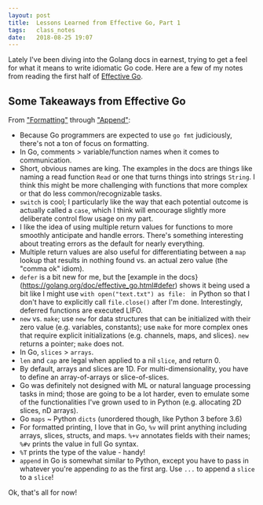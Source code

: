 ```yaml
---
layout: post
title:  Lessons Learned from Effective Go, Part 1
tags:   class_notes
date:   2018-08-25 19:07
---
```


Lately I've been diving into the Golang docs in earnest, trying to get a feel for what it means to write idiomatic Go code. Here are a few of my notes from reading the first half of [Effective Go](https://golang.org/doc/effective_go.html).


## Some Takeaways from Effective Go

From ["Formatting"](https://golang.org/doc/effective_go.html#formatting) through ["Append"](https://golang.org/doc/effective_go.html#append):

 - Because Go programmers are expected to use `go fmt` judiciously, there's not a ton of focus on formatting.
 - In Go, comments > variable/function names when it comes to communication.
 - Short, obvious names are king. The examples in the docs are things like naming a read function `Read` or one that turns things into strings `String`. I think this might be more challenging with functions that more complex or that do less common/recognizable tasks.
 - `switch` is cool; I particularly like the way that each potential outcome is actually called a `case`, which I think will encourage slightly more deliberate control flow usage on my part.
 - I like the idea of using multiple return values for functions to more smoothly anticipate and handle errors. There's something interesting about treating errors as the default for nearly everything.
 - Multiple return values are also useful for differentiating between a `map` lookup that results in nothing found vs. an actual zero value (the "comma ok" idiom).
 - `defer` is a bit new for me, but the [example in the docs}(https://golang.org/doc/effective_go.html#defer) shows it being used a bit like I might use `with open("text.txt") as file: ` in Python so that I don't have to explicitly call `file.close()` after I'm done. Interestingly, deferred functions are executed LIFO.
 - `new` vs. `make`; use `new` for data structures that can be initialized with their zero value (e.g. variables, constants); use `make` for more complex ones that require explicit initializations (e.g. channels, maps, and slices). `new` returns a pointer; `make` does not.
 - In Go, `slices` > `arrays`.
 - `len` and `cap` are legal when applied to a nil `slice`, and return 0.
 - By default, arrays and slices are 1D. For multi-dimensionality, you have to define an array-of-arrays or slice-of-slices.
 - Go was definitely not designed with ML or natural language processing tasks in mind; those are going to be a lot harder, even to emulate some of the functionalities I've grown used to in Python (e.g. allocating 2D slices, nD arrays).
 - Go `maps` ~ Python `dicts` (unordered though, like Python 3 before 3.6)
 - For formatted printing, I love that in Go, `%v` will print anything including arrays, slices, structs, and maps. `%+v` annotates fields with their names;` %#v` prints the value in full Go syntax.
 - `%T` prints the type of the value - handy!
 - `append` in Go is somewhat similar to Python, except you have to pass in whatever you're appending *to* as the first arg.  Use `...` to append a `slice` to a `slice`!

Ok, that's all for now!
